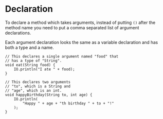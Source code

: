 # Declaration

To declare a method which takes arguments, instead of putting `()` after the method name
you need to put a comma separated list of argument declarations.

Each argument declaration looks the same as a variable declaration and has both a type and a name.

```java,no_run
// This declares a single argument named "food" that
// has a type of "String".
void eat(String food) {
    IO.println("I ate " + food);
}

// This declares two arguments
// "to", which is a String and
// "age", which is an int.
void happyBirthday(String to, int age) {
    IO.println(
        "Happy " + age + "th birthday " + to + "!"
    );
}
```
